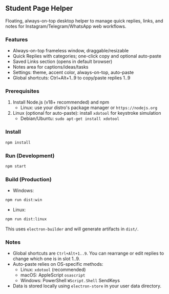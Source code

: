 ## Student Page Helper

Floating, always-on-top desktop helper to manage quick replies, links, and notes for Instagram/Telegram/WhatsApp web workflows.

### Features
- Always-on-top frameless window, draggable/resizable
- Quick Replies with categories; one-click copy and optional auto-paste
- Saved Links section (opens in default browser)
- Notes area for captions/ideas/tasks
- Settings: theme, accent color, always-on-top, auto-paste
- Global shortcuts: Ctrl+Alt+1..9 to copy/paste replies 1..9

### Prerequisites
1. Install Node.js (v18+ recommended) and npm
   - Linux: use your distro's package manager or `https://nodejs.org`
2. Linux (optional for auto-paste): install `xdotool` for keystroke simulation
   - Debian/Ubuntu: `sudo apt-get install xdotool`

### Install
```bash
npm install
```

### Run (Development)
```bash
npm start
```

### Build (Production)
- Windows:
```bash
npm run dist:win
```
- Linux:
```bash
npm run dist:linux
```

This uses `electron-builder` and will generate artifacts in `dist/`.

### Notes
- Global shortcuts are `Ctrl+Alt+1..9`. You can rearrange or edit replies to change which one is in slot 1..9.
- Auto-paste relies on OS-specific methods:
  - Linux: `xdotool` (recommended)
  - macOS: AppleScript `osascript`
  - Windows: PowerShell `WScript.Shell` SendKeys
- Data is stored locally using `electron-store` in your user data directory.


